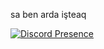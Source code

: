 sa ben arda işteaq

[![Discord Presence](https://lanyard-profile-readme.vercel.app/api/482541644944506880)](https://discord.com/users/482541644944506880)
